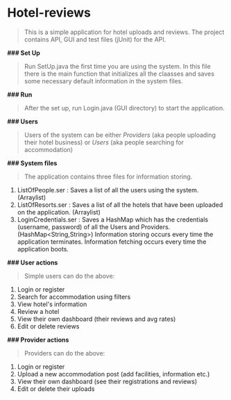 # Hotel-reviews
>This is a simple application for hotel uploads and reviews. The project contains API, GUI and test files (jUnit) for the API.

**### Set Up**
>Run SetUp.java the first time you are using the system.
In this file there is the main function that initializes all the claasses and saves some necessary default information in the system files.

**### Run**
>After the set up, run Login.java (GUI directory) to start the application.

**### Users**
>Users of the system can be either _Providers_ (aka people uploading their hotel business) or _Users_ (aka people searching for accommodation)

**### System files**
>The application contains three files for information storing.
1.	ListOfPeople.ser : Saves a list of all the users using the system. 
(Arraylist<Person>)
2.	ListOfResorts.ser : Saves a list of all the hotels that have been uploaded on the application.  (Arraylist<Accomodation>)
3.	LoginCredentials.ser : Saves a HashMap which has the credentials (username, password) of all the Users and Providers. (HashMap<String,String>)
Information storing occurs every time the application terminates.
Information fetching occurs every time the application boots.

**### User actions**
>Simple users can do the above:
1. Login or register
2. Search for accommodation using filters
3. View hotel's information
4. Review a hotel
5. View their own dashboard (their reviews and avg rates)
6. Edit or delete reviews

**### Provider actions**
>Providers can do the above:
1. Login or register
2. Upload a new accommodation post (add facilities, information etc.)
3. View their own dashboard (see their registrations and reviews)
4. Edit or delete their uploads
